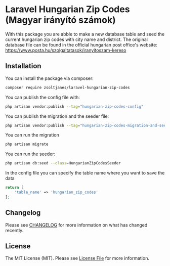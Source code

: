 # Laravel Hungarian Zip Codes (Magyar irányító számok)

With this package you are abble to make a new database table and seed the current hungarian zip codes with city name and district. The original database file can be found in the official hungarian post office's website: https://www.posta.hu/szolgaltatasok/iranyitoszam-kereso  

## Installation

You can install the package via composer:

```bash
composer require zsoltjanes/laravel-hungarian-zip-codes
```

You can publish the config file with:

```bash
php artisan vendor:publish --tag="hungarian-zip-codes-config"
```

You can publish the migration and the seeder file:

```bash
php artisan vendor:publish --tag="hungarian-zip-codes-migration-and-seeder"
```

You can run the migration

```bash
php artisan migrate
```

You can run the seeder:

```bash
php artisan db:seed --class=HungarianZipCodesSeeder
```

In the config file you can specify the table name where you want to save the data

```php
return [
    'table_name' => 'hungarian_zip_codes'
];
```

## Changelog

Please see [CHANGELOG](CHANGELOG.md) for more information on what has changed recently.

## License

The MIT License (MIT). Please see [License File](LICENSE.md) for more information.